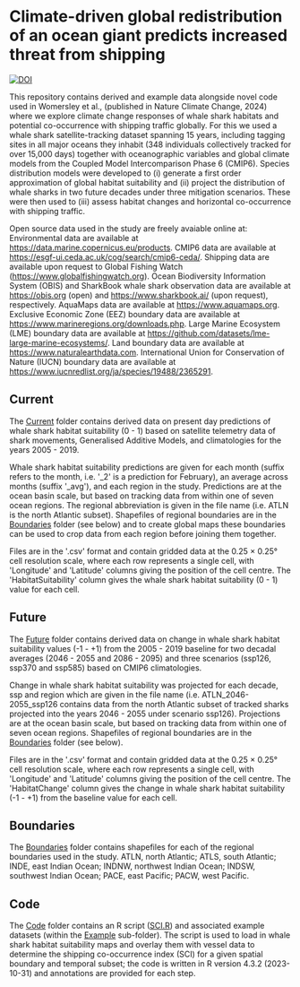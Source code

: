 # Climate-driven global redistribution of an ocean giant predicts increased threat from shipping
[![DOI](https://zenodo.org/badge/798262494.svg)](https://zenodo.org/doi/10.5281/zenodo.13170642)

This repository contains derived and example data alongside novel code used in Womersley et al., (published in Nature Climate Change, 2024) where we explore climate change responses of whale shark habitats and potential co-occurrence with shipping traffic globally. For this we used a whale shark satellite-tracking dataset spanning 15 years, including tagging sites in all major oceans they inhabit (348 individuals collectively tracked for over 15,000 days) together with oceanographic variables and global climate models from the Coupled Model Intercomparison Phase 6 (CMIP6). Species distribution models were developed to (i) generate a first order approximation of global habitat suitability and (ii) project the distribution of whale sharks in two future decades under three mitigation scenarios. These were then used to (iii) assess habitat changes and horizontal co-occurrence with shipping traffic.

Open source data used in the study are freely avaiable online at:
Environmental data are available at https://data.marine.copernicus.eu/products. CMIP6 data are available at https://esgf-ui.ceda.ac.uk/cog/search/cmip6-ceda/. Shipping data are available upon request to Global Fishing Watch (https://www.globalfishingwatch.org). Ocean Biodiversity Information System (OBIS) and SharkBook whale shark observation data are available at https://obis.org (open) and https://www.sharkbook.ai/ (upon request), respectively. AquaMaps data are available at https://www.aquamaps.org. Exclusive Economic Zone (EEZ) boundary data are available at https://www.marineregions.org/downloads.php. Large Marine Ecosystem (LME) boundary data are available at https://github.com/datasets/lme-large-marine-ecosystems/. Land boundary data are available at https://www.naturalearthdata.com. International Union for Conservation of Nature (IUCN) boundary data are available at https://www.iucnredlist.org/ja/species/19488/2365291. 

##

## Current

The [Current](/Current) folder contains derived data on present day predictions of whale shark habitat suitability (0 - 1) based on satellite telemetry data of shark movements, Generalised Additive Models, and climatologies for the years 2005 - 2019.
 
Whale shark habitat suitability predictions are given for each month (suffix refers to the month, i.e. '_2' is a prediction for February), an average across months (suffix '_avg'), and each region in the study. Predictions are at the ocean basin scale, but based on tracking data from within one of seven ocean regions. The regional abbreviation is given in the file name (i.e. ATLN is the north Atlantic subset). Shapefiles of regional boundaries are in the [Boundaries](/Boundaries) folder (see below) and to create global maps these boundaries can be used to crop data from each region before joining them together. 

Files are in the '.csv' format and contain gridded data at the 0.25 × 0.25° cell resolution scale, where each row represents a single cell, with 'Longitude' and 'Latitude' columns giving the position of the cell centre. The 'HabitatSuitability' column gives the whale shark habitat suitability (0 - 1) value for each cell. 

## Future

The [Future](/Future) folder contains derived data on change in whale shark habitat suitability values (-1 - +1) from the 2005 - 2019 baseline for two decadal averages (2046 - 2055 and 2086 - 2095) and three scenarios (ssp126, ssp370 and ssp585) based on CMIP6 climatologies. 

Change in whale shark habitat suitability was projected for each decade, ssp and region which are given in the file name (i.e. ATLN_2046-2055_ssp126 contains data from the north Atlantic subset of tracked sharks projected into the years 2046 - 2055 under scenario ssp126). Projections are at the ocean basin scale, but based on tracking data from within one of seven ocean regions. Shapefiles of regional boundaries are in the [Boundaries](/Boundaries) folder (see below). 

Files are in the '.csv' format and contain gridded data at the 0.25 × 0.25° cell resolution scale, where each row represents a single cell, with 'Longitude' and 'Latitude' columns giving the position of the cell centre. The 'HabitatChange' column gives the change in whale shark habitat suitability (-1 - +1) from the baseline value for each cell. 

## Boundaries

The [Boundaries](/Boundaries) folder contains shapefiles for each of the regional boundaries used in the study. ATLN, north Atlantic; ATLS, south Atlantic; INDE, east Indian Ocean; INDNW, northwest Indian Ocean; INDSW, southwest Indian Ocean; PACE, east Pacific; PACW, west Pacific. 

## Code

The [Code](/Code) folder contains an R script ([SCI.R](Code/SCI.R)) and associated example datasets (within the [Example](/Code/Example) sub-folder). The script is used to load in whale shark habitat suitability maps and overlay them with vessel data to determine the shipping co-occurrence index (SCI) for a given spatial boundary and temporal subset; the code is written in R version 4.3.2 (2023-10-31) and annotations are provided for each step.

##
